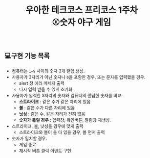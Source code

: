 <h1 align="middle">우아한 테크코스 프리코스 1주차<br>⚾숫자 야구 게임</h1><br>

## 💻구현 기능 목록

- 컴퓨터는 `1~9` 사이의 숫자 3개 랜덤 생성.
- 사용자가 3자리가 아닌 숫자나 `0`을 포함한 경우, 또는 문자를 입력했을 경우.
    - alert 창 에러 메세지 출력
    - 다시 입력 받을 수 있게 초기화
- 사용자가 입력한 3자리의 숫자와 컴퓨터의 랜덤한 숫자를 비교.
    - **스트라이크** : 같은 수가 같은 자리에 있음
    - **볼** : 같은 수가 다른 자리에 있음
    - **낫싱** : 같은 수, 같은 자리가 전혀 없음
    - **숫자가 틀릴 경우 :**  입력창, 확인버튼, 알림창 재생성.
- 스트라이크, 볼, 낫싱을 경우에 맞게 출력
    - 스트라이크와 볼이 둘 다 있을 경우, 볼 먼저 출력
- 숫자가 일치할 경우.
    - 게임 종료
    - 재시작 버튼 클릭 이벤트 구현